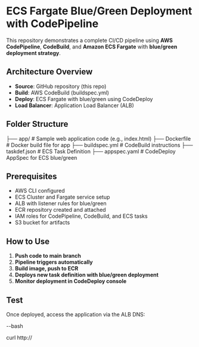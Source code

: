 # ECS Fargate Blue/Green Deployment with CodePipeline

This repository demonstrates a complete CI/CD pipeline using **AWS CodePipeline**, **CodeBuild**, and **Amazon ECS Fargate** with **blue/green deployment strategy**.

## Architecture Overview

- **Source**: GitHub repository (this repo)
- **Build**: AWS CodeBuild (buildspec.yml)
- **Deploy**: ECS Fargate with blue/green using CodeDeploy
- **Load Balancer**: Application Load Balancer (ALB)

## Folder Structure

├── app/ # Sample web application code (e.g., index.html)
├── Dockerfile # Docker build file for app
├── buildspec.yml # CodeBuild instructions
├── taskdef.json # ECS Task Definition
├── appspec.yaml # CodeDeploy AppSpec for ECS blue/green


## Prerequisites

- AWS CLI configured
- ECS Cluster and Fargate service setup
- ALB with listener rules for blue/green
- ECR repository created and attached
- IAM roles for CodePipeline, CodeBuild, and ECS tasks
- S3 bucket for artifacts

## How to Use

1. **Push code to main branch**
2. **Pipeline triggers automatically**
3. **Build image, push to ECR**
4. **Deploys new task definition with blue/green deployment**
5. **Monitor deployment in CodeDeploy console**

## Test

Once deployed, access the application via the ALB DNS:

--bash

curl http://<your-alb-dns>

